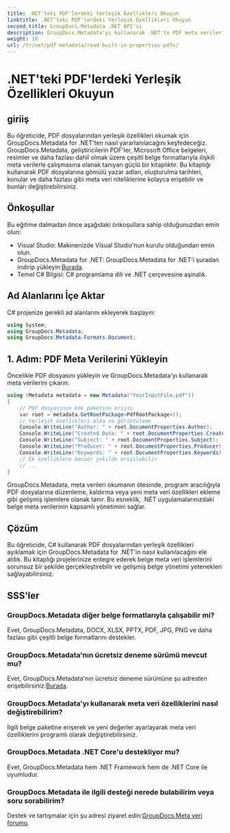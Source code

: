 ```yaml
---
title: .NET'teki PDF'lerdeki Yerleşik Özellikleri Okuyun
linktitle: .NET'teki PDF'lerdeki Yerleşik Özellikleri Okuyun
second_title: GroupDocs.Metadata .NET API'si
description: GroupDocs.Metadata'yı kullanarak .NET'te PDF meta verilerini nasıl okuyacağınızı öğrenin. C# koduyla yazar adlarına, oluşturulma tarihlerine, konulara ve daha fazlasına erişin.
weight: 10
url: /tr/net/pdf-metadata/read-built-in-properties-pdfs/
---
```


# .NET'teki PDF'lerdeki Yerleşik Özellikleri Okuyun

## giriiş
Bu öğreticide, PDF dosyalarından yerleşik özellikleri okumak için GroupDocs.Metadata for .NET'ten nasıl yararlanılacağını keşfedeceğiz. GroupDocs.Metadata, geliştiricilerin PDF'ler, Microsoft Office belgeleri, resimler ve daha fazlası dahil olmak üzere çeşitli belge formatlarıyla ilişkili meta verilerle çalışmasına olanak tanıyan güçlü bir kitaplıktır. Bu kitaplığı kullanarak PDF dosyalarına gömülü yazar adları, oluşturulma tarihleri, konular ve daha fazlası gibi meta veri niteliklerine kolayca erişebilir ve bunları değiştirebilirsiniz.
## Önkoşullar
Bu eğitime dalmadan önce aşağıdaki önkoşullara sahip olduğunuzdan emin olun:
- Visual Studio: Makinenizde Visual Studio'nun kurulu olduğundan emin olun.
-  GroupDocs.Metadata for .NET: GroupDocs.Metadata for .NET'i şuradan indirip yükleyin:[Burada](https://releases.groupdocs.com/metadata/net/).
- Temel C# Bilgisi: C# programlama dili ve .NET çerçevesine aşinalık.

## Ad Alanlarını İçe Aktar
C# projenize gerekli ad alanlarını ekleyerek başlayın:
```csharp
using System;
using GroupDocs.Metadata;
using GroupDocs.Metadata.Formats.Document;
```
## 1. Adım: PDF Meta Verilerini Yükleyin
Öncelikle PDF dosyasını yükleyin ve GroupDocs.Metadata'yı kullanarak meta verilerini çıkarın:
```csharp
using (Metadata metadata = new Metadata("YourInputFile.pdf"))
{
    // PDF dosyasının kök paketine erişin
    var root = metadata.GetRootPackage<PdfRootPackage>();
    // Yerleşik özellikleri alma ve görüntüleme
    Console.WriteLine("Author: " + root.DocumentProperties.Author);
    Console.WriteLine("Created Date: " + root.DocumentProperties.CreatedDate);
    Console.WriteLine("Subject: " + root.DocumentProperties.Subject);
    Console.WriteLine("Producer: " + root.DocumentProperties.Producer);
    Console.WriteLine("Keywords: " + root.DocumentProperties.Keywords);
    // Ek özelliklere benzer şekilde erişilebilir
    // ...
}
```
GroupDocs.Metadata, meta verileri okumanın ötesinde, program aracılığıyla PDF dosyalarına düzenleme, kaldırma veya yeni meta veri özellikleri ekleme gibi gelişmiş işlemlere olanak tanır. Bu esneklik, .NET uygulamalarınızdaki belge meta verilerinin kapsamlı yönetimini sağlar.
## Çözüm
Bu öğreticide, C# kullanarak PDF dosyalarından yerleşik özellikleri ayıklamak için GroupDocs.Metadata for .NET'in nasıl kullanılacağını ele aldık. Bu kitaplığı projelerinize entegre ederek belge meta veri işlemlerini sorunsuz bir şekilde gerçekleştirebilir ve gelişmiş belge yönetimi yetenekleri sağlayabilirsiniz.

## SSS'ler
### GroupDocs.Metadata diğer belge formatlarıyla çalışabilir mi?
Evet, GroupDocs.Metadata, DOCX, XLSX, PPTX, PDF, JPG, PNG ve daha fazlası gibi çeşitli belge formatlarını destekler.
### GroupDocs.Metadata'nın ücretsiz deneme sürümü mevcut mu?
Evet, GroupDocs.Metadata'nın ücretsiz deneme sürümüne şu adresten erişebilirsiniz:[Burada](https://releases.groupdocs.com/).
### GroupDocs.Metadata'yı kullanarak meta veri özelliklerini nasıl değiştirebilirim?
İlgili belge paketine erişerek ve yeni değerler ayarlayarak meta veri özelliklerini programlı olarak değiştirebilirsiniz.
### GroupDocs.Metadata .NET Core'u destekliyor mu?
Evet, GroupDocs.Metadata hem .NET Framework hem de .NET Core ile uyumludur.
### GroupDocs.Metadata ile ilgili desteği nerede bulabilirim veya soru sorabilirim?
 Destek ve tartışmalar için şu adresi ziyaret edin:[GroupDocs.Meta veri forumu](https://forum.groupdocs.com/c/metadata/14).